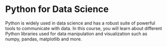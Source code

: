 # Python for Data Science
Python is widely used in data science and has a robust suite of powerful tools to communicate with data. In this course, you will learn about different Python libraries used for data manipulation and visualization such as numpy, pandas, matplotlib and more.